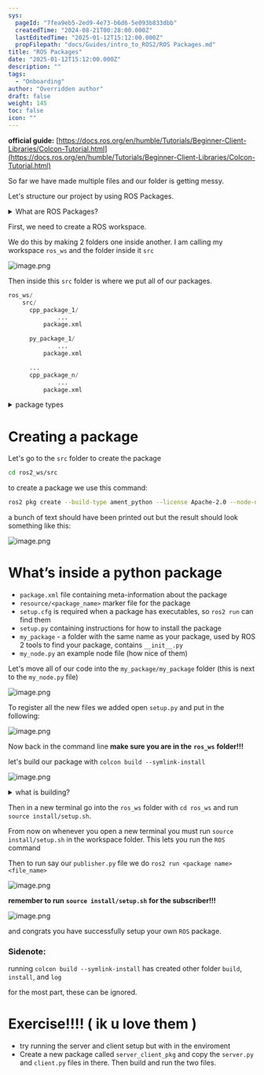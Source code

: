 ```yaml
---
sys:
  pageId: "7fea9eb5-2ed9-4e73-b6d6-5e093b833dbb"
  createdTime: "2024-08-21T00:28:00.000Z"
  lastEditedTime: "2025-01-12T15:12:00.000Z"
  propFilepath: "docs/Guides/intro_to_ROS2/ROS Packages.md"
title: "ROS Packages"
date: "2025-01-12T15:12:00.000Z"
description: ""
tags:
  - "Onboarding"
author: "Overridden author"
draft: false
weight: 145
toc: false
icon: ""
---
```


**official guide:** [https://docs.ros.org/en/humble/Tutorials/Beginner-Client-Libraries/Colcon-Tutorial.html](https://docs.ros.org/en/humble/Tutorials/Beginner-Client-Libraries/Colcon-Tutorial.html)

So far we have made multiple files and our folder is getting messy.

Let's structure our project by using ROS Packages.

<details>

<summary>What are ROS Packages?</summary>

ROS Packages are, as the name implies, packages of code that are highly sharable between ROS developers.

They consist of a folder, `package.xml` file, and source code

```python
      cpp_package_1/
		      ... imagine much code files here ..
          package.xml
```

</details>

First, we need to create a ROS workspace.

We do this by making 2 folders one inside another. I am calling my workspace `ros_ws` and the folder inside it `src`

![image.png](https://prod-files-secure.s3.us-west-2.amazonaws.com/d518164a-d88e-44d1-a4ee-3adb3bd8bce0/70706947-fd18-4537-a67b-e12946812d31/image.png?X-Amz-Algorithm=AWS4-HMAC-SHA256&X-Amz-Content-Sha256=UNSIGNED-PAYLOAD&X-Amz-Credential=ASIAZI2LB466XRW3ANAC%2F20250305%2Fus-west-2%2Fs3%2Faws4_request&X-Amz-Date=20250305T230834Z&X-Amz-Expires=3600&X-Amz-Security-Token=IQoJb3JpZ2luX2VjENf%2F%2F%2F%2F%2F%2F%2F%2F%2F%2FwEaCXVzLXdlc3QtMiJIMEYCIQD9UcTBfm%2FS8wsgjzzvTYOFjoLFe06zoE14wJDQZuBbXQIhALTL9k06oJZr9SOgnF40kbKXB9OTaddaHHpZRVVwx45lKv8DCCAQABoMNjM3NDIzMTgzODA1Igz80mMWFHlZzsmT2%2BAq3APoZAkke9IgDpka8P2Pk4jLJnriqcGEMn7bVUx62qzdrgqCKBS%2FYaQuODExCFyqCOD5hyUqOP%2BxGnFPoErfIIrGjDIh%2BMNwIl677k7uVcuJhV3xKlVLBZQdrTLJ9KkMoTaWU2a2zxRHozUZRrMY0VHXJAWhWw4VCMbVPxyxH%2FNCYA4n%2FfwZmQ5EKFWdsiRMJszok9CE4DfRk0aCfyx%2F%2F8wmhNXSfTSn1qirqkcVk%2B%2FIywF9JCj3mTO3OAdXjDtY9n5xFf56nKe0aqkDnzIrt3VueVaSk882SdIRuMxLul15h%2ByPkeN79tJGNdSMExPuFNDdalMS43OV6t2crL3i4rnQst4nMHhNlUkkzB4U2y7GZj1pPVWwwMxDFzLxW9XxQQuxEAbxAQv0GVgaHvkIxJfKuHlHnz%2Fj0IZZHALuWI2%2FlJYfiKsmxdC1wLoTrytJUYm2qF34iHEnwOjS%2BHz6PcAx4g6cqQqt%2FPCA48DWa0W%2BoT6u%2FA%2FeyITWXnHMs8Rn%2F71S0DN3EKRd%2Fo1weSzL35IcKa84KC9jqC2FLd%2B2nqKWuvdcrdnVYL27IZr63REjXPH38AEenjO0p37l6IDtU4NihjumvX43CxV7CqgOvAHrY6dTFc76ZZKIutNWTjC%2Bo6O%2BBjqkAXEpw6Ncr%2BawJ1d8mOWw48Jsn6Ba66QM%2B7urIHhA7h0heCtyArTXRfHru3nBsEZN9Fye9EEQXCrY2HmBM7zcOMa0q7c5Q9OSQvA7CNohPYV%2F35BlL4ojXjWl1Tpml5zrAa9%2FYEKXhYB%2BF3sOlOV5OTdLT5AEGV2SXDpCZHsc01VyO%2FkoCF0xg6CgycWoE5AnMA1hbVcoOn57SVQkfbmDAC%2BFX3JZ&X-Amz-Signature=c1d0885039cf1290ca393bafdad2f7d93cc5164a07cc526648fc234e65028acb&X-Amz-SignedHeaders=host&x-id=GetObject)

Then inside this `src` folder is where we put all of our packages.

```python
ros_ws/
    src/
      cpp_package_1/
		      ...
          package.xml

      py_package_1/
		      ...
          package.xml

      ...
      cpp_package_n/
		      ...
          package.xml

```

<details>

<summary>package types</summary>

packages can be either `C++` or python.

the intern file structure is different for each but for this guide we will stick to creating python packages

</details>

# Creating a package

Let's go to the `src` folder to create the package

```bash
cd ros2_ws/src
```

to create a package we use this command:

```bash
ros2 pkg create --build-type ament_python --license Apache-2.0 --node-name my_node my_package
```

a bunch of text should have been printed out but the result should look something like this:

![image.png](https://prod-files-secure.s3.us-west-2.amazonaws.com/d518164a-d88e-44d1-a4ee-3adb3bd8bce0/e6cf1e3f-8512-4a3e-b131-079f800bf3e8/image.png?X-Amz-Algorithm=AWS4-HMAC-SHA256&X-Amz-Content-Sha256=UNSIGNED-PAYLOAD&X-Amz-Credential=ASIAZI2LB466XRW3ANAC%2F20250305%2Fus-west-2%2Fs3%2Faws4_request&X-Amz-Date=20250305T230834Z&X-Amz-Expires=3600&X-Amz-Security-Token=IQoJb3JpZ2luX2VjENf%2F%2F%2F%2F%2F%2F%2F%2F%2F%2FwEaCXVzLXdlc3QtMiJIMEYCIQD9UcTBfm%2FS8wsgjzzvTYOFjoLFe06zoE14wJDQZuBbXQIhALTL9k06oJZr9SOgnF40kbKXB9OTaddaHHpZRVVwx45lKv8DCCAQABoMNjM3NDIzMTgzODA1Igz80mMWFHlZzsmT2%2BAq3APoZAkke9IgDpka8P2Pk4jLJnriqcGEMn7bVUx62qzdrgqCKBS%2FYaQuODExCFyqCOD5hyUqOP%2BxGnFPoErfIIrGjDIh%2BMNwIl677k7uVcuJhV3xKlVLBZQdrTLJ9KkMoTaWU2a2zxRHozUZRrMY0VHXJAWhWw4VCMbVPxyxH%2FNCYA4n%2FfwZmQ5EKFWdsiRMJszok9CE4DfRk0aCfyx%2F%2F8wmhNXSfTSn1qirqkcVk%2B%2FIywF9JCj3mTO3OAdXjDtY9n5xFf56nKe0aqkDnzIrt3VueVaSk882SdIRuMxLul15h%2ByPkeN79tJGNdSMExPuFNDdalMS43OV6t2crL3i4rnQst4nMHhNlUkkzB4U2y7GZj1pPVWwwMxDFzLxW9XxQQuxEAbxAQv0GVgaHvkIxJfKuHlHnz%2Fj0IZZHALuWI2%2FlJYfiKsmxdC1wLoTrytJUYm2qF34iHEnwOjS%2BHz6PcAx4g6cqQqt%2FPCA48DWa0W%2BoT6u%2FA%2FeyITWXnHMs8Rn%2F71S0DN3EKRd%2Fo1weSzL35IcKa84KC9jqC2FLd%2B2nqKWuvdcrdnVYL27IZr63REjXPH38AEenjO0p37l6IDtU4NihjumvX43CxV7CqgOvAHrY6dTFc76ZZKIutNWTjC%2Bo6O%2BBjqkAXEpw6Ncr%2BawJ1d8mOWw48Jsn6Ba66QM%2B7urIHhA7h0heCtyArTXRfHru3nBsEZN9Fye9EEQXCrY2HmBM7zcOMa0q7c5Q9OSQvA7CNohPYV%2F35BlL4ojXjWl1Tpml5zrAa9%2FYEKXhYB%2BF3sOlOV5OTdLT5AEGV2SXDpCZHsc01VyO%2FkoCF0xg6CgycWoE5AnMA1hbVcoOn57SVQkfbmDAC%2BFX3JZ&X-Amz-Signature=6bec19e73c6b8ebcff435bffd71fd3ef9fc5a306f8f914d7f6e67a33d4d52a97&X-Amz-SignedHeaders=host&x-id=GetObject)

# What’s inside a python package

- `package.xml` file containing meta-information about the package
- `resource/<package_name>` marker file for the package
- `setup.cfg` is required when a package has executables, so `ros2 run` can find them
- `setup.py` containing instructions for how to install the package
- `my_package` - a folder with the same name as your package, used by ROS 2 tools to find your package, contains `__init__.py`
- `my_node.py` an example node file (how nice of them)

Let's move all of our code into the `my_package/my_package` folder (this is next to the `my_node.py` file)

![image.png](https://prod-files-secure.s3.us-west-2.amazonaws.com/d518164a-d88e-44d1-a4ee-3adb3bd8bce0/9ce58f11-0da9-4d3e-b86d-506a9685d378/image.png?X-Amz-Algorithm=AWS4-HMAC-SHA256&X-Amz-Content-Sha256=UNSIGNED-PAYLOAD&X-Amz-Credential=ASIAZI2LB466XRW3ANAC%2F20250305%2Fus-west-2%2Fs3%2Faws4_request&X-Amz-Date=20250305T230834Z&X-Amz-Expires=3600&X-Amz-Security-Token=IQoJb3JpZ2luX2VjENf%2F%2F%2F%2F%2F%2F%2F%2F%2F%2FwEaCXVzLXdlc3QtMiJIMEYCIQD9UcTBfm%2FS8wsgjzzvTYOFjoLFe06zoE14wJDQZuBbXQIhALTL9k06oJZr9SOgnF40kbKXB9OTaddaHHpZRVVwx45lKv8DCCAQABoMNjM3NDIzMTgzODA1Igz80mMWFHlZzsmT2%2BAq3APoZAkke9IgDpka8P2Pk4jLJnriqcGEMn7bVUx62qzdrgqCKBS%2FYaQuODExCFyqCOD5hyUqOP%2BxGnFPoErfIIrGjDIh%2BMNwIl677k7uVcuJhV3xKlVLBZQdrTLJ9KkMoTaWU2a2zxRHozUZRrMY0VHXJAWhWw4VCMbVPxyxH%2FNCYA4n%2FfwZmQ5EKFWdsiRMJszok9CE4DfRk0aCfyx%2F%2F8wmhNXSfTSn1qirqkcVk%2B%2FIywF9JCj3mTO3OAdXjDtY9n5xFf56nKe0aqkDnzIrt3VueVaSk882SdIRuMxLul15h%2ByPkeN79tJGNdSMExPuFNDdalMS43OV6t2crL3i4rnQst4nMHhNlUkkzB4U2y7GZj1pPVWwwMxDFzLxW9XxQQuxEAbxAQv0GVgaHvkIxJfKuHlHnz%2Fj0IZZHALuWI2%2FlJYfiKsmxdC1wLoTrytJUYm2qF34iHEnwOjS%2BHz6PcAx4g6cqQqt%2FPCA48DWa0W%2BoT6u%2FA%2FeyITWXnHMs8Rn%2F71S0DN3EKRd%2Fo1weSzL35IcKa84KC9jqC2FLd%2B2nqKWuvdcrdnVYL27IZr63REjXPH38AEenjO0p37l6IDtU4NihjumvX43CxV7CqgOvAHrY6dTFc76ZZKIutNWTjC%2Bo6O%2BBjqkAXEpw6Ncr%2BawJ1d8mOWw48Jsn6Ba66QM%2B7urIHhA7h0heCtyArTXRfHru3nBsEZN9Fye9EEQXCrY2HmBM7zcOMa0q7c5Q9OSQvA7CNohPYV%2F35BlL4ojXjWl1Tpml5zrAa9%2FYEKXhYB%2BF3sOlOV5OTdLT5AEGV2SXDpCZHsc01VyO%2FkoCF0xg6CgycWoE5AnMA1hbVcoOn57SVQkfbmDAC%2BFX3JZ&X-Amz-Signature=3aca243e1bb8e2b98f9c5114c44136c619eb15f2b41af3fbfd7b4c28d37b6a45&X-Amz-SignedHeaders=host&x-id=GetObject)

To register all the new files we added open `setup.py` and put in the following:

![image.png](https://prod-files-secure.s3.us-west-2.amazonaws.com/d518164a-d88e-44d1-a4ee-3adb3bd8bce0/1cd7c262-4cae-4496-9d75-c178537d24a2/image.png?X-Amz-Algorithm=AWS4-HMAC-SHA256&X-Amz-Content-Sha256=UNSIGNED-PAYLOAD&X-Amz-Credential=ASIAZI2LB466XRW3ANAC%2F20250305%2Fus-west-2%2Fs3%2Faws4_request&X-Amz-Date=20250305T230833Z&X-Amz-Expires=3600&X-Amz-Security-Token=IQoJb3JpZ2luX2VjENf%2F%2F%2F%2F%2F%2F%2F%2F%2F%2FwEaCXVzLXdlc3QtMiJIMEYCIQD9UcTBfm%2FS8wsgjzzvTYOFjoLFe06zoE14wJDQZuBbXQIhALTL9k06oJZr9SOgnF40kbKXB9OTaddaHHpZRVVwx45lKv8DCCAQABoMNjM3NDIzMTgzODA1Igz80mMWFHlZzsmT2%2BAq3APoZAkke9IgDpka8P2Pk4jLJnriqcGEMn7bVUx62qzdrgqCKBS%2FYaQuODExCFyqCOD5hyUqOP%2BxGnFPoErfIIrGjDIh%2BMNwIl677k7uVcuJhV3xKlVLBZQdrTLJ9KkMoTaWU2a2zxRHozUZRrMY0VHXJAWhWw4VCMbVPxyxH%2FNCYA4n%2FfwZmQ5EKFWdsiRMJszok9CE4DfRk0aCfyx%2F%2F8wmhNXSfTSn1qirqkcVk%2B%2FIywF9JCj3mTO3OAdXjDtY9n5xFf56nKe0aqkDnzIrt3VueVaSk882SdIRuMxLul15h%2ByPkeN79tJGNdSMExPuFNDdalMS43OV6t2crL3i4rnQst4nMHhNlUkkzB4U2y7GZj1pPVWwwMxDFzLxW9XxQQuxEAbxAQv0GVgaHvkIxJfKuHlHnz%2Fj0IZZHALuWI2%2FlJYfiKsmxdC1wLoTrytJUYm2qF34iHEnwOjS%2BHz6PcAx4g6cqQqt%2FPCA48DWa0W%2BoT6u%2FA%2FeyITWXnHMs8Rn%2F71S0DN3EKRd%2Fo1weSzL35IcKa84KC9jqC2FLd%2B2nqKWuvdcrdnVYL27IZr63REjXPH38AEenjO0p37l6IDtU4NihjumvX43CxV7CqgOvAHrY6dTFc76ZZKIutNWTjC%2Bo6O%2BBjqkAXEpw6Ncr%2BawJ1d8mOWw48Jsn6Ba66QM%2B7urIHhA7h0heCtyArTXRfHru3nBsEZN9Fye9EEQXCrY2HmBM7zcOMa0q7c5Q9OSQvA7CNohPYV%2F35BlL4ojXjWl1Tpml5zrAa9%2FYEKXhYB%2BF3sOlOV5OTdLT5AEGV2SXDpCZHsc01VyO%2FkoCF0xg6CgycWoE5AnMA1hbVcoOn57SVQkfbmDAC%2BFX3JZ&X-Amz-Signature=2b3832d2e3df3e3a37d98f421166ffa95f8e6465c06d0418b36e7c71a31d1510&X-Amz-SignedHeaders=host&x-id=GetObject)

Now back in the command line **make sure you are in the** **`ros_ws`** **folder!!!**

let's build our package with `colcon build --symlink-install`

![image.png](https://prod-files-secure.s3.us-west-2.amazonaws.com/d518164a-d88e-44d1-a4ee-3adb3bd8bce0/2f2a0d27-b173-48fd-b189-5f5c0ce65619/image.png?X-Amz-Algorithm=AWS4-HMAC-SHA256&X-Amz-Content-Sha256=UNSIGNED-PAYLOAD&X-Amz-Credential=ASIAZI2LB466XRW3ANAC%2F20250305%2Fus-west-2%2Fs3%2Faws4_request&X-Amz-Date=20250305T230834Z&X-Amz-Expires=3600&X-Amz-Security-Token=IQoJb3JpZ2luX2VjENf%2F%2F%2F%2F%2F%2F%2F%2F%2F%2FwEaCXVzLXdlc3QtMiJIMEYCIQD9UcTBfm%2FS8wsgjzzvTYOFjoLFe06zoE14wJDQZuBbXQIhALTL9k06oJZr9SOgnF40kbKXB9OTaddaHHpZRVVwx45lKv8DCCAQABoMNjM3NDIzMTgzODA1Igz80mMWFHlZzsmT2%2BAq3APoZAkke9IgDpka8P2Pk4jLJnriqcGEMn7bVUx62qzdrgqCKBS%2FYaQuODExCFyqCOD5hyUqOP%2BxGnFPoErfIIrGjDIh%2BMNwIl677k7uVcuJhV3xKlVLBZQdrTLJ9KkMoTaWU2a2zxRHozUZRrMY0VHXJAWhWw4VCMbVPxyxH%2FNCYA4n%2FfwZmQ5EKFWdsiRMJszok9CE4DfRk0aCfyx%2F%2F8wmhNXSfTSn1qirqkcVk%2B%2FIywF9JCj3mTO3OAdXjDtY9n5xFf56nKe0aqkDnzIrt3VueVaSk882SdIRuMxLul15h%2ByPkeN79tJGNdSMExPuFNDdalMS43OV6t2crL3i4rnQst4nMHhNlUkkzB4U2y7GZj1pPVWwwMxDFzLxW9XxQQuxEAbxAQv0GVgaHvkIxJfKuHlHnz%2Fj0IZZHALuWI2%2FlJYfiKsmxdC1wLoTrytJUYm2qF34iHEnwOjS%2BHz6PcAx4g6cqQqt%2FPCA48DWa0W%2BoT6u%2FA%2FeyITWXnHMs8Rn%2F71S0DN3EKRd%2Fo1weSzL35IcKa84KC9jqC2FLd%2B2nqKWuvdcrdnVYL27IZr63REjXPH38AEenjO0p37l6IDtU4NihjumvX43CxV7CqgOvAHrY6dTFc76ZZKIutNWTjC%2Bo6O%2BBjqkAXEpw6Ncr%2BawJ1d8mOWw48Jsn6Ba66QM%2B7urIHhA7h0heCtyArTXRfHru3nBsEZN9Fye9EEQXCrY2HmBM7zcOMa0q7c5Q9OSQvA7CNohPYV%2F35BlL4ojXjWl1Tpml5zrAa9%2FYEKXhYB%2BF3sOlOV5OTdLT5AEGV2SXDpCZHsc01VyO%2FkoCF0xg6CgycWoE5AnMA1hbVcoOn57SVQkfbmDAC%2BFX3JZ&X-Amz-Signature=e3a27b817598c788ad0f5d38eb0344633ddfd7ed6ddb8f1d1a6f6796fadd4ade&X-Amz-SignedHeaders=host&x-id=GetObject)

<details>

<summary>what is building?</summary>

if you are a CS major at Rose-Hulman you will learn the answer to this in CSSE132

but TLDR; is it combines all the code files into one program that can be run easily 

</details>

Then in a new terminal go into the `ros_ws` folder with `cd ros_ws` and run `source install/setup.sh`. 

From now on whenever you open a new terminal you must run `source install/setup.sh` in the workspace folder. This lets you run the `ROS` command

Then to run say our `publisher.py` file we do `ros2 run <package name> <file_name>`

![image.png](https://prod-files-secure.s3.us-west-2.amazonaws.com/d518164a-d88e-44d1-a4ee-3adb3bd8bce0/4f4b1219-3a44-4632-aa0a-ce3471699f59/image.png?X-Amz-Algorithm=AWS4-HMAC-SHA256&X-Amz-Content-Sha256=UNSIGNED-PAYLOAD&X-Amz-Credential=ASIAZI2LB466XRW3ANAC%2F20250305%2Fus-west-2%2Fs3%2Faws4_request&X-Amz-Date=20250305T230834Z&X-Amz-Expires=3600&X-Amz-Security-Token=IQoJb3JpZ2luX2VjENf%2F%2F%2F%2F%2F%2F%2F%2F%2F%2FwEaCXVzLXdlc3QtMiJIMEYCIQD9UcTBfm%2FS8wsgjzzvTYOFjoLFe06zoE14wJDQZuBbXQIhALTL9k06oJZr9SOgnF40kbKXB9OTaddaHHpZRVVwx45lKv8DCCAQABoMNjM3NDIzMTgzODA1Igz80mMWFHlZzsmT2%2BAq3APoZAkke9IgDpka8P2Pk4jLJnriqcGEMn7bVUx62qzdrgqCKBS%2FYaQuODExCFyqCOD5hyUqOP%2BxGnFPoErfIIrGjDIh%2BMNwIl677k7uVcuJhV3xKlVLBZQdrTLJ9KkMoTaWU2a2zxRHozUZRrMY0VHXJAWhWw4VCMbVPxyxH%2FNCYA4n%2FfwZmQ5EKFWdsiRMJszok9CE4DfRk0aCfyx%2F%2F8wmhNXSfTSn1qirqkcVk%2B%2FIywF9JCj3mTO3OAdXjDtY9n5xFf56nKe0aqkDnzIrt3VueVaSk882SdIRuMxLul15h%2ByPkeN79tJGNdSMExPuFNDdalMS43OV6t2crL3i4rnQst4nMHhNlUkkzB4U2y7GZj1pPVWwwMxDFzLxW9XxQQuxEAbxAQv0GVgaHvkIxJfKuHlHnz%2Fj0IZZHALuWI2%2FlJYfiKsmxdC1wLoTrytJUYm2qF34iHEnwOjS%2BHz6PcAx4g6cqQqt%2FPCA48DWa0W%2BoT6u%2FA%2FeyITWXnHMs8Rn%2F71S0DN3EKRd%2Fo1weSzL35IcKa84KC9jqC2FLd%2B2nqKWuvdcrdnVYL27IZr63REjXPH38AEenjO0p37l6IDtU4NihjumvX43CxV7CqgOvAHrY6dTFc76ZZKIutNWTjC%2Bo6O%2BBjqkAXEpw6Ncr%2BawJ1d8mOWw48Jsn6Ba66QM%2B7urIHhA7h0heCtyArTXRfHru3nBsEZN9Fye9EEQXCrY2HmBM7zcOMa0q7c5Q9OSQvA7CNohPYV%2F35BlL4ojXjWl1Tpml5zrAa9%2FYEKXhYB%2BF3sOlOV5OTdLT5AEGV2SXDpCZHsc01VyO%2FkoCF0xg6CgycWoE5AnMA1hbVcoOn57SVQkfbmDAC%2BFX3JZ&X-Amz-Signature=0b9262ac6ae244e70b2909b57588e83ff9d474cdb3b553c5309d251f827f0c7b&X-Amz-SignedHeaders=host&x-id=GetObject)

**remember to run** **`source install/setup.sh`** **for the subscriber!!!**

![image.png](https://prod-files-secure.s3.us-west-2.amazonaws.com/d518164a-d88e-44d1-a4ee-3adb3bd8bce0/02121119-dad4-49ec-8356-c956108b4243/image.png?X-Amz-Algorithm=AWS4-HMAC-SHA256&X-Amz-Content-Sha256=UNSIGNED-PAYLOAD&X-Amz-Credential=ASIAZI2LB466XRW3ANAC%2F20250305%2Fus-west-2%2Fs3%2Faws4_request&X-Amz-Date=20250305T230834Z&X-Amz-Expires=3600&X-Amz-Security-Token=IQoJb3JpZ2luX2VjENf%2F%2F%2F%2F%2F%2F%2F%2F%2F%2FwEaCXVzLXdlc3QtMiJIMEYCIQD9UcTBfm%2FS8wsgjzzvTYOFjoLFe06zoE14wJDQZuBbXQIhALTL9k06oJZr9SOgnF40kbKXB9OTaddaHHpZRVVwx45lKv8DCCAQABoMNjM3NDIzMTgzODA1Igz80mMWFHlZzsmT2%2BAq3APoZAkke9IgDpka8P2Pk4jLJnriqcGEMn7bVUx62qzdrgqCKBS%2FYaQuODExCFyqCOD5hyUqOP%2BxGnFPoErfIIrGjDIh%2BMNwIl677k7uVcuJhV3xKlVLBZQdrTLJ9KkMoTaWU2a2zxRHozUZRrMY0VHXJAWhWw4VCMbVPxyxH%2FNCYA4n%2FfwZmQ5EKFWdsiRMJszok9CE4DfRk0aCfyx%2F%2F8wmhNXSfTSn1qirqkcVk%2B%2FIywF9JCj3mTO3OAdXjDtY9n5xFf56nKe0aqkDnzIrt3VueVaSk882SdIRuMxLul15h%2ByPkeN79tJGNdSMExPuFNDdalMS43OV6t2crL3i4rnQst4nMHhNlUkkzB4U2y7GZj1pPVWwwMxDFzLxW9XxQQuxEAbxAQv0GVgaHvkIxJfKuHlHnz%2Fj0IZZHALuWI2%2FlJYfiKsmxdC1wLoTrytJUYm2qF34iHEnwOjS%2BHz6PcAx4g6cqQqt%2FPCA48DWa0W%2BoT6u%2FA%2FeyITWXnHMs8Rn%2F71S0DN3EKRd%2Fo1weSzL35IcKa84KC9jqC2FLd%2B2nqKWuvdcrdnVYL27IZr63REjXPH38AEenjO0p37l6IDtU4NihjumvX43CxV7CqgOvAHrY6dTFc76ZZKIutNWTjC%2Bo6O%2BBjqkAXEpw6Ncr%2BawJ1d8mOWw48Jsn6Ba66QM%2B7urIHhA7h0heCtyArTXRfHru3nBsEZN9Fye9EEQXCrY2HmBM7zcOMa0q7c5Q9OSQvA7CNohPYV%2F35BlL4ojXjWl1Tpml5zrAa9%2FYEKXhYB%2BF3sOlOV5OTdLT5AEGV2SXDpCZHsc01VyO%2FkoCF0xg6CgycWoE5AnMA1hbVcoOn57SVQkfbmDAC%2BFX3JZ&X-Amz-Signature=35ba7bf11d8352fc1d5ecbe1b885206e1b04c52e9d5015283bfb8e9daa7b12f7&X-Amz-SignedHeaders=host&x-id=GetObject)

and congrats you have successfully setup your own `ROS` package.

### Sidenote:

running `colcon build --symlink-install` has created other folder `build`, `install`, and `log`

for the most part, these can be ignored.

# Exercise!!!! ( ik u love them )

- try running the server and client setup but with in the enviroment
- Create a new package called `server_client_pkg` and copy the `server.py` and `client.py` files in there. Then build and run the two files.
